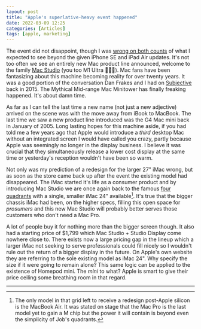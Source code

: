 ```yaml
---
layout: post
title: "Apple's superlative-heavy event happened"
date: 2022-03-09 12:25
categories: [Articles]
tags: [apple, marketing]
---
```


The event did not disappoint, though I was [wrong on both counts](https://victorwynne.com/apple-peek-performance-event/) of what I expected to see beyond the given iPhone SE and iPad Air updates. It's not too often we see an entirely new Mac product line announced, welcome to the family [Mac Studio](https://www.apple.com/mac-studio/) (you too M1 Ultra 👀🔥🤯). Mac fans have been fantasizing about this machine becoming reality for over twenty years. It was a good portion of the conversation Dan Frakes and I had on [Subjective](https://victorwynne.com/subjective/) back in 2015. The Mythical Mid-range Mac Minitower has finally freaking happened. It's about damn time.

As far as I can tell the last time a new name (not just a new adjective) arrived on the scene was with the move away from iBook to MacBook. The last time we saw a new product line introduced was the G4 Mac mini back in January of 2005. Long lasting hopes for this machine aside, if you had told me a few years ago that Apple would introduce a *third* desktop Mac without an integrated screen I would have called you crazy, partly because Apple was seemingly no longer in the display business. I believe it was crucial that they simultaneously release a lower cost display at the same time or yesterday's reception wouldn't have been so warm.

Not only was my prediction of a redesign for the larger 27" iMac wrong, but as soon as the store came back up after the event the existing model had disappeared. The iMac started it's life as a consumer product and by introducing Mac Studio we are once again back to the famous [four quadrants](https://www.casestudyinc.com/apples-four-quadrant-product-grid/) with a single, smaller iMac 24" available[^1]. It's true that the bigger chassis iMac had been, on the higher specs, filling this open space for *prosumers* and this new Mac Studio will probably better serves those customers who don't need a Mac Pro.

A lot of people buy it for nothing more than the bigger screen though. It also had a starting price of $1,799 which Mac Studio + Studio Display come nowhere close to. There exists now a large pricing gap in the lineup which a larger iMac not seeking to serve professionals could fill nicely so I wouldn't rule out the return of a bigger display in the future. On Apple's own website they are referring to the sole existing model as iMac 24". Why specify the size if it were going to remain alone? This same logic can be applied to the existence of Homepod mini. The *mini* to what? Apple is smart to give their price ceiling some breathing room in that regard.

---

[^1]: The only model in that grid left to receive a redesign post-Apple silicon is the MacBook Air. It was stated on stage that the Mac Pro is the last model yet to gain a M chip but the power it will contain is beyond even the simplicity of Job's quadrants.
